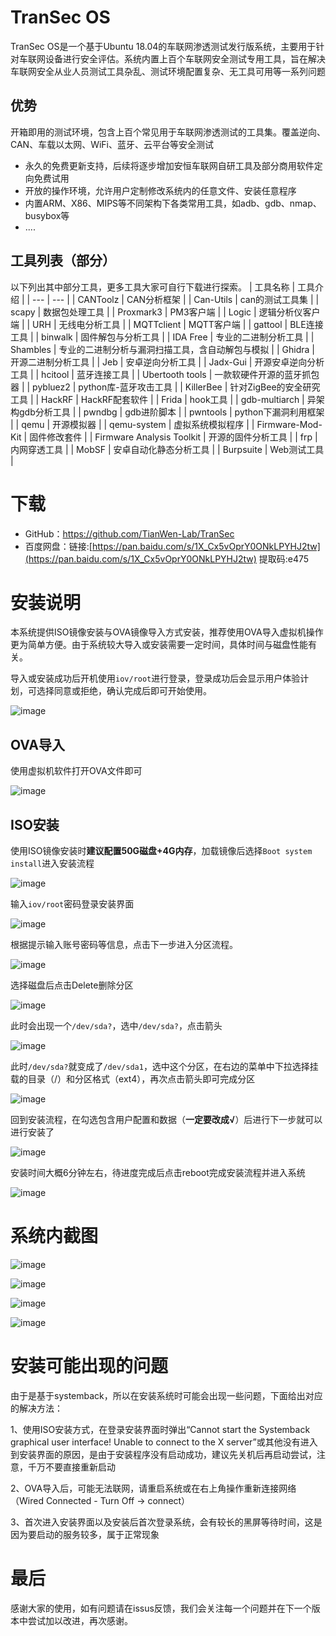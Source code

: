 # TranSec OS
TranSec OS是一个基于Ubuntu 18.04的车联网渗透测试发行版系统，主要用于针对车联网设备进行安全评估。系统内置上百个车联网安全测试专用工具，旨在解决车联网安全从业人员测试工具杂乱、测试环境配置复杂、无工具可用等一系列问题
## 优势
开箱即用的测试环境，包含上百个常见用于车联网渗透测试的工具集。覆盖逆向、CAN、车载以太网、WiFi、蓝牙、云平台等安全测试
- 永久的免费更新支持，后续将逐步增加安恒车联网自研工具及部分商用软件定向免费试用
- 开放的操作环境，允许用户定制修改系统内的任意文件、安装任意程序
- 内置ARM、X86、MIPS等不同架构下各类常用工具，如adb、gdb、nmap、busybox等
- ....

## 工具列表（部分）
以下列出其中部分工具，更多工具大家可自行下载进行探索。
| 工具名称 | 工具介绍 |
| --- | --- |
| CANToolz | CAN分析框架 |
| Can-Utils | can的测试工具集 |
| scapy | 数据包处理工具 |
| Proxmark3 | PM3客户端 |
| Logic | 逻辑分析仪客户端 |
| URH | 无线电分析工具 |
| MQTTclient | MQTT客户端 |
| gattool | BLE连接工具 |
| binwalk | 固件解包与分析工具 |
| IDA Free | 专业的二进制分析工具 |
| Shambles | 专业的二进制分析与漏洞扫描工具，含自动解包与模拟 |
| Ghidra | 开源二进制分析工具 |
| Jeb | 安卓逆向分析工具 |
| Jadx-Gui | 开源安卓逆向分析工具 |
| hcitool | 蓝牙连接工具 |
| Ubertooth tools | 一款软硬件开源的蓝牙抓包器 |
| pybluez2 | python库-蓝牙攻击工具 |
| KillerBee | 针对ZigBee的安全研究工具 |
| HackRF | HackRF配套软件 |
| Frida | hook工具 |
| gdb-multiarch | 异架构gdb分析工具 |
| pwndbg | gdb进阶脚本 |
| pwntools | python下漏洞利用框架 |
| qemu | 开源模拟器 |
| qemu-system | 虚拟系统模拟程序 |
| Firmware-Mod-Kit | 固件修改套件 |
| Firmware Analysis Toolkit | 开源的固件分析工具 |
| frp | 内网穿透工具 |
| MobSF | 安卓自动化静态分析工具 |
| Burpsuite | Web测试工具 |

# 下载
- GitHub：https://github.com/TianWen-Lab/TranSec
- 百度网盘：链接:[https://pan.baidu.com/s/1X_Cx5vOprY0ONkLPYHJ2tw](https://pan.baidu.com/s/1X_Cx5vOprY0ONkLPYHJ2tw) 提取码:e475

# 安装说明

本系统提供ISO镜像安装与OVA镜像导入方式安装，推荐使用OVA导入虚拟机操作更为简单方便。由于系统较大导入或安装需要一定时间，具体时间与磁盘性能有关。

导入或安装成功后开机使用`iov/root`进行登录，登录成功后会显示用户体验计划，可选择同意或拒绝，确认完成后即可开始使用。

![image](https://github.com/TianWen-Lab/TranSec/assets/45167857/8b3dacaf-7668-4be8-baf4-8c4ebdc3fcaa)

## OVA导入
使用虚拟机软件打开OVA文件即可

![image](https://github.com/TianWen-Lab/TranSec/assets/45167857/168420ab-1064-4452-b201-2d67c5b1ae4a)

## ISO安装
使用ISO镜像安装时**建议配置50G磁盘+4G内存**，加载镜像后选择`Boot system install`进入安装流程

![image](https://github.com/TianWen-Lab/TranSec/assets/45167857/f51c53c6-bcb1-4d1f-8544-ca87d8f82ac2)

输入`iov/root`密码登录安装界面

![image](https://github.com/TianWen-Lab/TranSec/assets/45167857/0c76f57a-528f-4226-a744-fca508b2ed7b)

根据提示输入账号密码等信息，点击下一步进入分区流程。

![image](https://github.com/TianWen-Lab/TranSec/assets/45167857/7da9584d-ef52-4b72-93cd-2bdf70803eee)

选择磁盘后点击Delete删除分区

![image](https://github.com/TianWen-Lab/TranSec/assets/45167857/e45d4c52-ffe8-43ba-ae1a-709dfb339ccf)

此时会出现一个`/dev/sda?`，选中`/dev/sda?`，点击箭头

![image](https://github.com/TianWen-Lab/TranSec/assets/45167857/44e08672-3419-407b-9aaf-6c81442d6213)

此时`/dev/sda?`就变成了`/dev/sda1`，选中这个分区，在右边的菜单中下拉选择挂载的目录（/）和分区格式（ext4），再次点击箭头即可完成分区

![image](https://github.com/TianWen-Lab/TranSec/assets/45167857/e2c4dd07-ba00-43a3-afe3-c3a1fbfef60f)


回到安装流程，在勾选包含用户配置和数据（**一定要改成√**）后进行下一步就可以进行安装了

![image](https://github.com/TianWen-Lab/TranSec/assets/45167857/9e4a1ae3-65a1-44f0-8a11-1bfed3d1bb07)

安装时间大概6分钟左右，待进度完成后点击reboot完成安装流程并进入系统

![image](https://github.com/TianWen-Lab/TranSec/assets/45167857/57042e75-32c0-4cba-b98a-b92dd730aa36)



# 系统内截图
![image](https://github.com/TianWen-Lab/TranSec/assets/45167857/e6d0e230-e90a-48ce-ad69-bb512408c5c7)

![image](https://github.com/TianWen-Lab/TranSec/assets/45167857/b564d4f6-18c2-4298-994a-b06d19d2b6b5)

![image](https://github.com/TianWen-Lab/TranSec/assets/45167857/a5db4f60-97ff-4c8e-afe4-8437a22e73df)

![image](https://github.com/TianWen-Lab/TranSec/assets/45167857/997e4687-0234-4334-a3b8-ff91ef20539e)

# 安装可能出现的问题
由于是基于systemback，所以在安装系统时可能会出现一些问题，下面给出对应的解决方法：

1、使用ISO安装方式，在登录安装界面时弹出“Cannot start the Systemback graphical user interface! Unable to connect to the X server”或其他没有进入到安装界面的原因，是由于安装程序没有启动成功，建议先关机后再启动尝试，注意，千万不要直接重新启动

2、OVA导入后，可能无法联网，请重启系统或在右上角操作重新连接网络（Wired Connected - Turn Off -> connect）

3、首次进入安装界面以及安装后首次登录系统，会有较长的黑屏等待时间，这是因为要启动的服务较多，属于正常现象

# 最后

感谢大家的使用，如有问题请在issus反馈，我们会关注每一个问题并在下一个版本中尝试加以改进，再次感谢。
